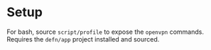 Setup
=====

For bash, source `script/profile` to expose the `openvpn` commands.  Requires the
`defn/app` project installed and sourced.

